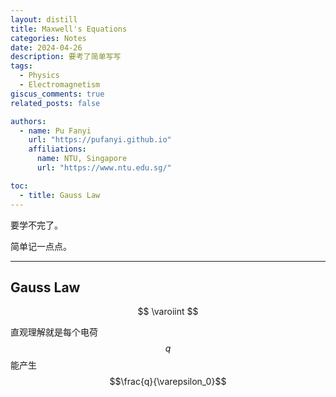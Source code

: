 ```yaml
---
layout: distill
title: Maxwell's Equations
categories: Notes
date: 2024-04-26
description: 要考了简单写写
tags:
  - Physics
  - Electromagnetism
giscus_comments: true
related_posts: false

authors:
  - name: Pu Fanyi
    url: "https://pufanyi.github.io"
    affiliations:
      name: NTU, Singapore
      url: "https://www.ntu.edu.sg/"

toc:
  - title: Gauss Law
---
```


要学不完了。

简单记一点点。

---

## Gauss Law

$$
\varoiint
$$

直观理解就是每个电荷 $$q$$ 能产生 $$\frac{q}{\varepsilon_0}$$

